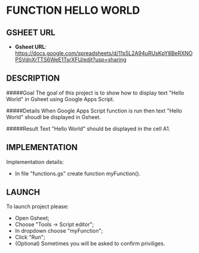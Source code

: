 FUNCTION HELLO WORLD
====================


GSHEET URL
----------

* **Gsheet URL**: https://docs.google.com/spreadsheets/d/11s5L2A94uRUsKpY8BeRXNOPSVdnXrTTS6WeE1TsrXFU/edit?usp=sharing


DESCRIPTION
-----------

#####Goal
The goal of this project is to show how to display text "Hello World" in Gsheet using Google Apps Script.

#####Details
When Google Apps Script function is run then text "Hello World" shoudl be displayed in Gsheet.

#####Result 
Text "Hello World" should be displayed in the cell A1.


IMPLEMENTATION
-----------

Implementation details:
* In file "functions.gs" create function myFunction().
  

LAUNCH
------

To launch project please:
* Open Gsheet;
* Choose "Tools -> Script editor";
* In dropdown choose "myFunction";
* Click "Run";
* (Optional) Sometimes you will be asked to confirm priviliges.